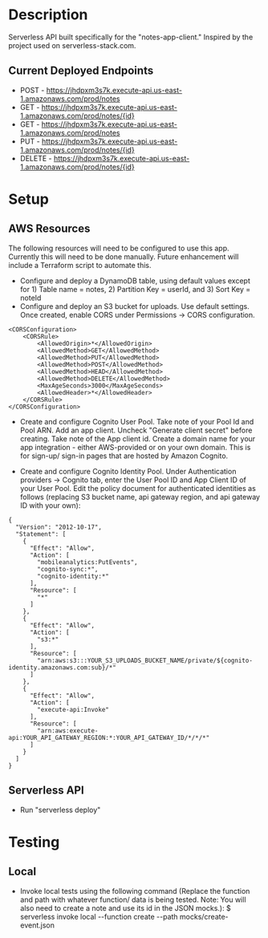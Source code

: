 # Description

Serverless API built specifically for the "notes-app-client." Inspired by the project used on serverless-stack.com. 

## Current Deployed Endpoints

- POST - https://jhdpxm3s7k.execute-api.us-east-1.amazonaws.com/prod/notes
- GET - https://jhdpxm3s7k.execute-api.us-east-1.amazonaws.com/prod/notes/{id}  
- GET - https://jhdpxm3s7k.execute-api.us-east-1.amazonaws.com/prod/notes
- PUT - https://jhdpxm3s7k.execute-api.us-east-1.amazonaws.com/prod/notes/{id}  
- DELETE - https://jhdpxm3s7k.execute-api.us-east-1.amazonaws.com/prod/notes/{id}

# Setup

## AWS Resources

The following resources will need to be configured to use this app. Currently this will need to be done manually. Future enhancement will include a Terraform script to automate this. 

- Configure and deploy a DynamoDB table, using default values except for 1) Table name = notes, 2) Partition Key = userId, and 3) Sort Key = noteId
- Configure and deploy an S3 bucket for uploads. Use default settings. Once created, enable CORS under Permissions -> CORS configuration. 

```
<CORSConfiguration>
	<CORSRule>
		<AllowedOrigin>*</AllowedOrigin>
		<AllowedMethod>GET</AllowedMethod>
		<AllowedMethod>PUT</AllowedMethod>
		<AllowedMethod>POST</AllowedMethod>
		<AllowedMethod>HEAD</AllowedMethod>
		<AllowedMethod>DELETE</AllowedMethod>
		<MaxAgeSeconds>3000</MaxAgeSeconds>
		<AllowedHeader>*</AllowedHeader>
	</CORSRule>
</CORSConfiguration>
```

- Create and configure Cognito User Pool. Take note of your Pool Id and Pool ARN. Add an app client. Uncheck "Generate client secret" before creating. Take note of the App client id. Create a domain name for your app integration - either AWS-provided or on your own domain. This is for sign-up/ sign-in pages that are hosted by Amazon Cognito. 

- Create and configure Cognito Identity Pool. Under Authentication providers -> Cognito tab, enter the User Pool ID and App Client ID of your User Pool. Edit the policy document for authenticated identities as follows (replacing S3 bucket name, api gateway region, and api gateway ID with your own): 

```
{
  "Version": "2012-10-17",
  "Statement": [
    {
      "Effect": "Allow",
      "Action": [
        "mobileanalytics:PutEvents",
        "cognito-sync:*",
        "cognito-identity:*"
      ],
      "Resource": [
        "*"
      ]
    },
    {
      "Effect": "Allow",
      "Action": [
        "s3:*"
      ],
      "Resource": [
        "arn:aws:s3:::YOUR_S3_UPLOADS_BUCKET_NAME/private/${cognito-identity.amazonaws.com:sub}/*"
      ]
    },
    {
      "Effect": "Allow",
      "Action": [
        "execute-api:Invoke"
      ],
      "Resource": [
        "arn:aws:execute-api:YOUR_API_GATEWAY_REGION:*:YOUR_API_GATEWAY_ID/*/*/*"
      ]
    }
  ]
}
```

## Serverless API 

- Run "serverless deploy" 

# Testing

## Local

- Invoke local tests using the following command (Replace the function and path with whatever function/ data is being tested. Note: You will also need to create a note and use its id in the JSON mocks.): 
$ serverless invoke local --function create --path mocks/create-event.json